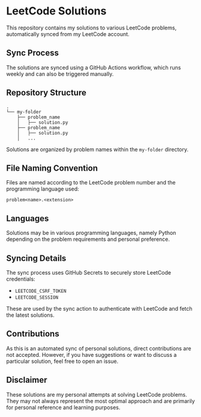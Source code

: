 # LeetCode Solutions

This repository contains my solutions to various LeetCode problems, automatically synced from my LeetCode account.

## Sync Process

The solutions are synced using a GitHub Actions workflow, which runs weekly and can also be triggered manually.

## Repository Structure

```
.
└── my-folder
    ├── problem_name
    │   ├── solution.py
    ├── problem_name
    │   ├── solution.py
    │   ...
```

Solutions are organized by problem names within the `my-folder` directory.

## File Naming Convention

Files are named according to the LeetCode problem number and the programming language used:

`problem<name>.<extension>`

## Languages

Solutions may be in various programming languages, namely Python depending on the problem requirements and personal preference.

## Syncing Details

The sync process uses GitHub Secrets to securely store LeetCode credentials:
- `LEETCODE_CSRF_TOKEN`
- `LEETCODE_SESSION`

These are used by the sync action to authenticate with LeetCode and fetch the latest solutions.

## Contributions

As this is an automated sync of personal solutions, direct contributions are not accepted. However, if you have suggestions or want to discuss a particular solution, feel free to open an issue.

## Disclaimer

These solutions are my personal attempts at solving LeetCode problems. They may not always represent the most optimal approach and are primarily for personal reference and learning purposes.
